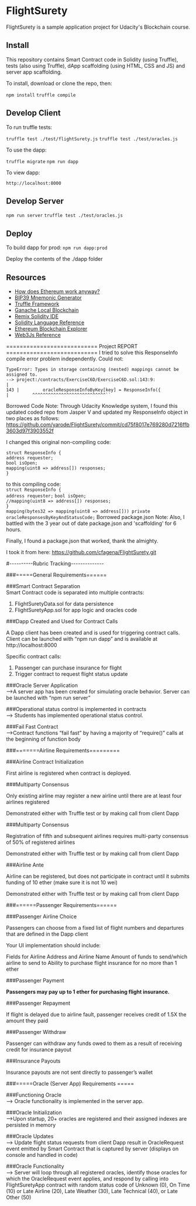 # FlightSurety

FlightSurety is a sample application project for Udacity's Blockchain course.

## Install

This repository contains Smart Contract code in Solidity (using Truffle), tests (also using Truffle), dApp scaffolding (using HTML, CSS and JS) and server app scaffolding.

To install, download or clone the repo, then:

`npm install`
`truffle compile`

## Develop Client

To run truffle tests:

`truffle test ./test/flightSurety.js`
`truffle test ./test/oracles.js`

To use the dapp:

`truffle migrate`
`npm run dapp`

To view dapp:

`http://localhost:8000`

## Develop Server

`npm run server`
`truffle test ./test/oracles.js`

## Deploy

To build dapp for prod:
`npm run dapp:prod`

Deploy the contents of the ./dapp folder


## Resources

* [How does Ethereum work anyway?](https://medium.com/@preethikasireddy/how-does-ethereum-work-anyway-22d1df506369)
* [BIP39 Mnemonic Generator](https://iancoleman.io/bip39/)
* [Truffle Framework](http://truffleframework.com/)
* [Ganache Local Blockchain](http://truffleframework.com/ganache/)
* [Remix Solidity IDE](https://remix.ethereum.org/)
* [Solidity Language Reference](http://solidity.readthedocs.io/en/v0.4.24/)
* [Ethereum Blockchain Explorer](https://etherscan.io/)
* [Web3Js Reference](https://github.com/ethereum/wiki/wiki/JavaScript-API)  


=========================== Project REPORT ===========================
I tried to solve this ResponseInfo compile error problem independently. Could not:

```  
TypeError: Types in storage containing (nested) mappings cannot be assigned to.
--> project:/contracts/ExerciseC6D/ExerciseC6D.sol:143:9:
|
143 |         oracleResponseInfoByKey[key] = ResponseInfo({
|         ^^^^^^^^^^^^^^^^^^^^^^^^^^^^``
```
Borrowed Code Note: 
Through Udacity Knowledge system, I found this updated coded repo from Jasper V and updated my
ResponseInfo object in two places as follows:
https://github.com/yarode/FlightSurety/commit/cd75f8017e769280d7216ffb3603d97f3903552f

I changed this original non-compiling code:

`struct ResponseInfo {`   
`address requester;`  
`bool isOpen;`                 
`mapping(uint8 => address[]) responses;`     
`}`

to this compiling code:  
`struct ResponseInfo {  `  
`address requester;`
`bool isOpen;  `                            
`//mapping(uint8 => address[]) responses;`   
`}`  
`mapping(bytes32 => mapping(uint8 => address[])) private oracleResponsesByKeyAndStatusCode;` 
Borrowed package.json Note: Also, I battled with the 3 year out of date package.json and 'scaffolding' for 6 hours.

Finally, I found a package.json that worked, thank the almighty.

I took it from here:
https://github.com/cfagena/FlightSurety.git


#----------Rubric Tracking--------------  

###=====General Requirements======

###Smart Contract Separation  
Smart Contract code is separated into multiple contracts:

1) FlightSuretyData.sol for data persistence
2) FlightSuretyApp.sol for app logic and oracles code

###Dapp Created and Used for Contract Calls

A Dapp client has been created and is used for triggering contract calls. Client can be launched with “npm run dapp” and is available at http://localhost:8000

Specific contract calls:

1) Passenger can purchase insurance for flight
2) Trigger contract to request flight status update

###Oracle Server Application    
-->A server app has been created for simulating oracle behavior. Server can be launched with “npm run server”

###Operational status control is implemented in contracts  
--> Students has implemented operational status control.

###Fail Fast Contract  
-->Contract functions “fail fast” by having a majority of “require()” calls at the beginning of function body

###=======Airline Requirements=========

###Airline Contract Initialization

First airline is registered when contract is deployed.

###Multiparty Consensus

Only existing airline may register a new airline until there are at least four airlines registered

Demonstrated either with Truffle test or by making call from client Dapp

###Multiparty Consensus

Registration of fifth and subsequent airlines requires multi-party consensus of 50% of registered airlines

Demonstrated either with Truffle test or by making call from client Dapp

###Airline Ante

Airline can be registered, but does not participate in contract until it submits funding of 10 ether (make sure it is not 10 wei)

Demonstrated either with Truffle test or by making call from client Dapp

###======Passenger Requirements======

###Passenger Airline Choice

Passengers can choose from a fixed list of flight numbers and departures that are defined in the Dapp client

Your UI implementation should include:

Fields for Airline Address and Airline Name
Amount of funds to send/which airline to send to
Ability to purchase flight insurance for no more than 1 ether

###Passenger Payment

__Passengers may pay up to 1 ether for purchasing flight insurance.__

###Passenger Repayment

If flight is delayed due to airline fault, passenger receives credit of 1.5X the amount they paid

###Passenger Withdraw

Passenger can withdraw any funds owed to them as a result of receiving credit for insurance payout

###Insurance Payouts

Insurance payouts are not sent directly to passenger’s wallet

###=====Oracle (Server App) Requirements =====

###Functioning Oracle  
--> Oracle functionality is implemented in the server app.

###Oracle Initialization    
-->Upon startup, 20+ oracles are registered and their assigned indexes are persisted in memory

###Oracle Updates  
--> Update flight status requests from client Dapp result in OracleRequest event emitted by Smart Contract that is captured by server (displays on console and handled in code)

###Oracle Functionality  
--> Server will loop through all registered oracles, identify those oracles for which the OracleRequest event applies, and respond by calling into FlightSuretyApp contract with random status code of Unknown (0), On Time (10) or Late Airline (20), Late Weather (30), Late Technical (40), or Late Other (50)

